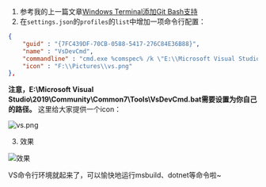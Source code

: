 1. 参考我的上一篇文章[Windows Terminal添加Git Bash支持](https://www.jianshu.com/p/4540f00a82a3)
2. 在`settings.json`的`profiles`的`list`中增加一项命令行配置：
```json
{
    "guid" : "{7FC439DF-70CB-0588-5417-276C84E36B88}",
    "name" : "VsDevCmd",
    "commandline" : "cmd.exe %comspec% /k \"E:\\Microsoft Visual Studio\\2019\\Community\\Common7\\Tools\\VsDevCmd.bat\"",
    "icon" : "F:\\Pictures\\vs.png"
},
```
**注意，E:\\Microsoft Visual Studio\\2019\\Community\\Common7\\Tools\\VsDevCmd.bat需要设置为你自己的路径。**
这里给大家提供一个icon：

![vs.png](https://upload-images.jianshu.io/upload_images/6411513-ed03f11279837e16.png?imageMogr2/auto-orient/strip%7CimageView2/2/w/1240)

3. 效果

![效果](https://upload-images.jianshu.io/upload_images/6411513-f95762a24659c695.png?imageMogr2/auto-orient/strip%7CimageView2/2/w/1240)

VS命令行环境就起来了，可以愉快地运行msbuild、dotnet等命令啦~

